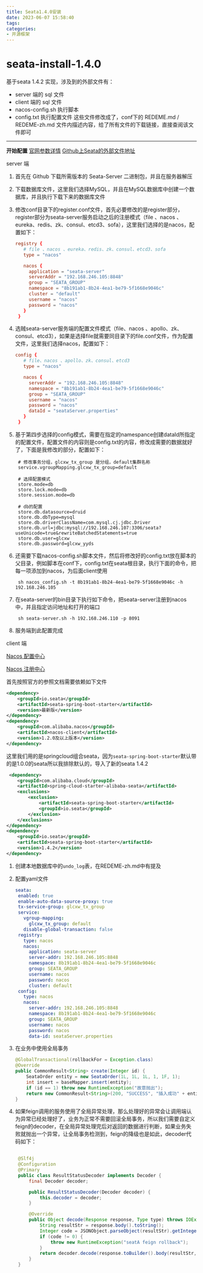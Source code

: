 ```yaml
---
title: Seata1.4.0安装
date: 2023-06-07 15:58:40
tags:
categories: 
- 开源框架
---
```

# seata-install-1.4.0
基于seata 1.4.2 实现，涉及到的外部文件有：
- server 端的 sql 文件
- client 端的 sql 文件
- nacos-config.sh 执行脚本
- config.txt 执行配置文件
这些文件修改成了，conf下的 REDEME.md / REDEME-zh.md 文件内描述内容，给了所有文件的下载链接，直接查阅该文件即可

---
**开始配置**
[官网参数详情](https://seata.io/zh-cn/docs/user/configurations.html)
[Github上Seata的外部文件地址](https://github.com/seata/seata/blob/develop/script)

server 端
1. 首先在 Github 下载所需版本的 Seata-Server 二进制包，并且在服务器解压
2. 下载数据库文件，这里我们选择MySQL，并且在MySQL数据库中创建一个数据库，并且执行下载下来的数据库文件
3. 修改conf目录下的register.conf文件，首先必要修改的是register部分，register部分为seata-server服务启动之后的注册模式（file 、nacos 、eureka、redis、zk、consul、etcd3、sofa），这里我们选择的是nacos，配置如下：
   ```conf
   registry {
      # file 、nacos 、eureka、redis、zk、consul、etcd3、sofa
      type = "nacos"

      nacos {
        application = "seata-server"
        serverAddr = "192.168.246.105:8848"
        group = "SEATA_GROUP"
        namespace = "8b191ab1-8b24-4ea1-be79-5f1668e9046c"
        cluster = "default"
        username = "nacos"
        password = "nacos"
      }
    }
   ```
4. 选贼seata-server服务端的配置文件模式（file、nacos 、apollo、zk、consul、etcd3），如果是选择file就需要同目录下的file.conf文件，作为配置文件，这里我们选择nacos，配置如下：
   ```conf
   config {
      # file、nacos 、apollo、zk、consul、etcd3
      type = "nacos"

      nacos {
        serverAddr = "192.168.246.105:8848"
        namespace = "8b191ab1-8b24-4ea1-be79-5f1668e9046c"
        group = "SEATA_GROUP"
        username = "nacos"
        password = "nacos"
        dataId = "seataServer.properties"
      }
    }
   ```
5. 基于第四步选择的config模式，需要在指定的namespance创建dataId所指定的配置文件，配置文件的内容则是config.txt的内容，修改成需要的数据就好了，下面是我修改的部分，配置如下：
   ```properties
    # 修改事务分组，glcxw_tx_group 是分组，default集群名称
    service.vgroupMapping.glcxw_tx_group=default

    # 选择配置模式
    store.mode=db
    store.lock.mode=db
    store.session.mode=db

    # db的配置
    store.db.datasource=druid
    store.db.dbType=mysql
    store.db.driverClassName=com.mysql.cj.jdbc.Driver
    store.db.url=jdbc:mysql://192.168.246.107:3306/seata?useUnicode=true&rewriteBatchedStatements=true
    store.db.user=glcxw
    store.db.password=glcxw_yyds
   ```
6. 还需要下载nacos-config.sh脚本文件，然后将修改好的config.txt放在脚本的父目录，例如脚本在conf下，config.txt在seata根目录，执行下面的命令，把每一项添加到nacos，为后面client使用
   ```shell
    sh nacos_config.sh -t 8b191ab1-8b24-4ea1-be79-5f1668e9046c -h 192.168.246.105
   ```
7. 在seata-server的bin目录下执行如下命令，把seata-server注册到nacos中，并且指定访问地址和打开的端口
   ```shell
    sh seata-server.sh -h 192.168.246.110 -p 8091
   ```

8. 服务端到此配置完成



client 端

[Nacos 配置中心](https://seata.io/zh-cn/docs/user/configuration/nacos.html)

[Nacos 注册中心](https://seata.io/zh-cn/docs/user/registry/index.html)

首先按照官方的参照文档需要依赖如下文件

```xml
<dependency>
    <groupId>io.seata</groupId>
    <artifactId>seata-spring-boot-starter</artifactId>
    <version>最新版</version>
</dependency>
<dependency>
    <groupId>com.alibaba.nacos</groupId>
    <artifactId>nacos-client</artifactId>
    <version>1.2.0及以上版本</version>
</dependency>
```

这里我们用的是springcloud组合seata，因为`seata-spring-boot-starter`默认带的是1.0.0的seata所以我排除默认的，导入了新的seata 1.4.2

```xml
 <dependency>
	<groupId>com.alibaba.cloud</groupId>
	<artifactId>spring-cloud-starter-alibaba-seata</artifactId>
	<exclusions>
		<exclusion>
			<artifactId>seata-spring-boot-starter</artifactId>
			<groupId>io.seata</groupId>
		</exclusion>
	</exclusions>
</dependency>
<dependency>
	<groupId>io.seata</groupId>
	<artifactId>seata-spring-boot-starter</artifactId>
	<version>1.4.2</version>
</dependency>
```

1. 创建本地数据库中的`undo_log`表，在REDEME-zh.md中有提及

2. 配置yaml文件

   ```yaml
   seata:
    enabled: true
    enable-auto-data-source-proxy: true
    tx-service-group: glcxw_tx_group
    service:
      vgroup-mapping:
        glcxw_tx_group: default
      disable-global-transaction: false
    registry:
      type: nacos
      nacos:
        application: seata-server
        server-addr: 192.168.246.105:8848
        namespace: 8b191ab1-8b24-4ea1-be79-5f1668e9046c
        group: SEATA_GROUP
        username: nacos
        password: nacos
        cluster: default
    config:
      type: nacos
      nacos:
        server-addr: 192.168.246.105:8848
        namespace: 8b191ab1-8b24-4ea1-be79-5f1668e9046c
        group: SEATA_GROUP
        username: nacos
        password: nacos
        data-id: seataServer.properties
   ```

3. 在业务中使用全局事务

   ```java
   @GlobalTransactional(rollbackFor = Exception.class)
   @Override
   public CommonResult<String> create(Integer id) {
       SeataOrder entity = new SeataOrder(1L, 1L, 1L, 1, 1F, 1);
       int insert = baseMapper.insert(entity);
       if (id == 1) throw new RuntimeException("故意抛出");
       return new CommonResult<String>(200, "SUCCESS", "插入成功" + entity.toString());
   }
   ```
4. 如果feign调用的服务使用了全局异常处理，那么处理好的异常会让调用端认为异常已经处理好了，业务为正常不需要回滚全局事务，所以我们需要自定义feign的decoder，在全局异常处理完后对返回的数据进行判断，如果业务失败就抛出一个异常，让全局事务检测到，feign的降级也是如此，decoder代码如下：
   ```java
        
    @Slf4j
    @Configuration
    @Primary
    public class ResultStatusDecoder implements Decoder {
        final Decoder decoder;

        public ResultStatusDecoder(Decoder decoder) {
            this.decoder = decoder;
        }

        @Override
        public Object decode(Response response, Type type) throws IOException, DecodeException, FeignException {
            String resultStr = response.body().toString();
            Integer code = JSONObject.parseObject(resultStr).getInteger("code");
            if (code != 0) {
                throw new RuntimeException("seatA feign rollback");
            }
            return decoder.decode(response.toBuilder().body(resultStr, StandardCharsets.UTF_8).build(), type);
        }
    }

   ```
